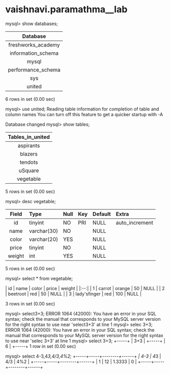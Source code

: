 # vaishnavi.paramathma__lab
mysql> show databases;
                    
| Database           |
|:------------------:|
| freshworks_academy |
| information_schema |
| mysql              |
| performance_schema |
| sys                |
| united             |

6 rows in set (0.00 sec)

mysql> use united;
Reading table information for completion of table and column names
You can turn off this feature to get a quicker startup with -A

Database changed
mysql> show tables;

| Tables_in_united |
|:----------------:|
| aspirants        |
| blazers          |
| tendots          |
| uSquare          |
| vegetable        |

5 rows in set (0.00 sec)

mysql> desc vegetable;

| Field  | Type        | Null | Key | Default | Extra          |
|:------:|:------------|:-----|:----|:--------|:---------------|
| id     | tinyint     | NO   | PRI | NULL    | auto_increment |
| name   | varchar(30) | NO   |     | NULL    |                |
| color  | varchar(20) | YES  |     | NULL    |                |
| price  | tinyint     | NO   |     | NULL    |                |
| weight | int         | YES  |     | NULL    |                |

5 rows in set (0.00 sec)

mysql> select * from vegetable;

| id | name         | color  | price | weight |
|:--:|
|  1 | carrot       | orange |    50 |   NULL |
|  2 | beetroot     | red    |    50 |   NULL |
|  3 | lady'sfinger | red    |   100 |   NULL |

3 rows in set (0.00 sec)

mysql> select3+3;
ERROR 1064 (42000): You have an error in your SQL syntax; check the manual that corresponds to your MySQL server version for the right syntax to use near 'select3+3' at line 1
mysql> selec 3+3;
ERROR 1064 (42000): You have an error in your SQL syntax; check the manual that corresponds to your MySQL server version for the right syntax to use near 'selec 3+3' at line 1
mysql> select 3+3;
+-----+
| 3+3 |
+-----+
|   6 |
+-----+
1 row in set (0.00 sec)

mysql> select 4-3,4*3,4/3,4%2;
+-----+-----+--------+------+
| 4-3 | 4*3 | 4/3    | 4%2  |
+-----+-----+--------+------+
|   1 |  12 | 1.3333 |    0 |
+-----+-----+--------+------+

